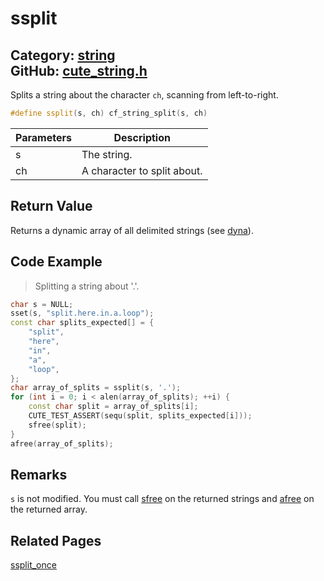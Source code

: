[](../header.md ':include')

# ssplit

Category: [string](https://github.com/RandyGaul/cute_framework/blob/master/docs/api_reference?id=string)  
GitHub: [cute_string.h](https://github.com/RandyGaul/cute_framework/blob/master/include/cute_string.h)  
---

Splits a string about the character `ch`, scanning from left-to-right.

```cpp
#define ssplit(s, ch) cf_string_split(s, ch)
```

Parameters | Description
--- | ---
s | The string.
ch | A character to split about.

## Return Value

Returns a dynamic array of all delimited strings (see [dyna](https://github.com/RandyGaul/cute_framework/blob/master/docs/array/dyna.md)).

## Code Example

> Splitting a string about '.'.

```cpp
char s = NULL;
sset(s, "split.here.in.a.loop");
const char splits_expected[] = {
    "split",
    "here",
    "in",
    "a",
    "loop",
};
char array_of_splits = ssplit(s, '.');
for (int i = 0; i < alen(array_of_splits); ++i) {
    const char split = array_of_splits[i];
    CUTE_TEST_ASSERT(sequ(split, splits_expected[i]));
    sfree(split);
}
afree(array_of_splits);
```

## Remarks

`s` is not modified. You must call [sfree](https://github.com/RandyGaul/cute_framework/blob/master/docs/string/sfree.md) on the returned strings and [afree](https://github.com/RandyGaul/cute_framework/blob/master/docs/array/afree.md) on the returned array.

## Related Pages

[ssplit_once](https://github.com/RandyGaul/cute_framework/blob/master/docs/string/ssplit_once.md)  
